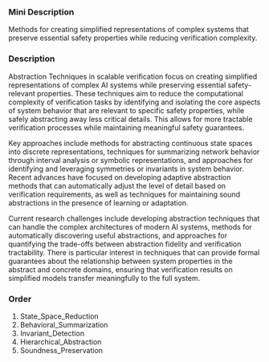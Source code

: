 ### Mini Description

Methods for creating simplified representations of complex systems that preserve essential safety properties while reducing verification complexity.

### Description

Abstraction Techniques in scalable verification focus on creating simplified representations of complex AI systems while preserving essential safety-relevant properties. These techniques aim to reduce the computational complexity of verification tasks by identifying and isolating the core aspects of system behavior that are relevant to specific safety properties, while safely abstracting away less critical details. This allows for more tractable verification processes while maintaining meaningful safety guarantees.

Key approaches include methods for abstracting continuous state spaces into discrete representations, techniques for summarizing network behavior through interval analysis or symbolic representations, and approaches for identifying and leveraging symmetries or invariants in system behavior. Recent advances have focused on developing adaptive abstraction methods that can automatically adjust the level of detail based on verification requirements, as well as techniques for maintaining sound abstractions in the presence of learning or adaptation.

Current research challenges include developing abstraction techniques that can handle the complex architectures of modern AI systems, methods for automatically discovering useful abstractions, and approaches for quantifying the trade-offs between abstraction fidelity and verification tractability. There is particular interest in techniques that can provide formal guarantees about the relationship between system properties in the abstract and concrete domains, ensuring that verification results on simplified models transfer meaningfully to the full system.

### Order

1. State_Space_Reduction
2. Behavioral_Summarization
3. Invariant_Detection
4. Hierarchical_Abstraction
5. Soundness_Preservation
